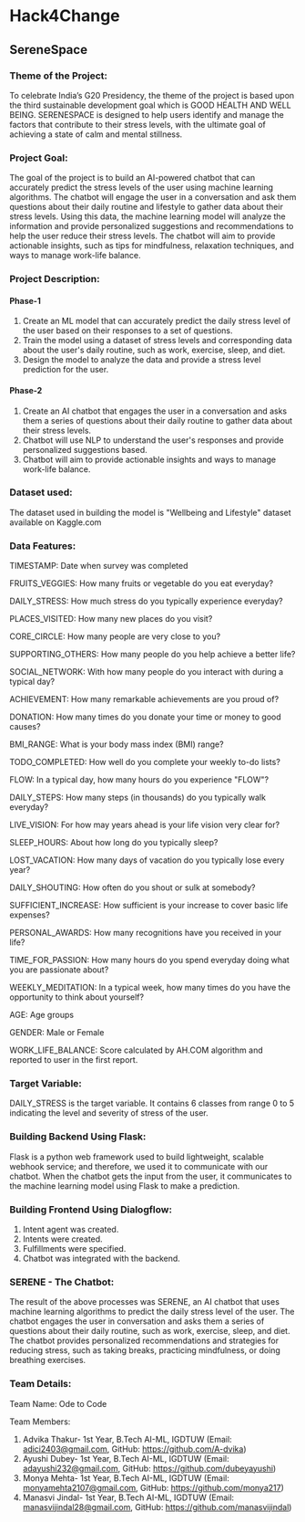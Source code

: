 # Hack4Change

## SereneSpace

### Theme of the Project:

To celebrate India’s G20 Presidency, the theme of the project is based upon the third sustainable development goal which is GOOD HEALTH AND WELL BEING.
SERENESPACE is designed to help users identify and manage the factors that contribute to their stress levels, with the ultimate goal of achieving a state of calm and mental stillness.

### Project Goal:

The goal of the project is to build an AI-powered chatbot that can accurately predict the stress levels of the user using machine learning algorithms. The chatbot will engage the user in a conversation and ask them questions about their daily routine and lifestyle to gather data about their stress levels. Using this data, the machine learning model will analyze the information and provide personalized suggestions and recommendations to help the user reduce their stress levels. The chatbot will aim to provide actionable insights, such as tips for mindfulness, relaxation techniques, and ways to manage work-life balance.

### Project Description:

#### Phase-1
1. Create an ML model that can accurately predict the daily stress level of the user based on their responses to a set of questions.
2. Train the model using a dataset of stress levels and corresponding data about the user's daily routine, such as work, exercise, sleep, and diet.
3. Design the model to analyze the data and provide a stress level prediction for the user.
#### Phase-2
1. Create an AI chatbot that engages the user in a conversation and asks them a series of questions about their daily routine to gather data about their stress levels.
2. Chatbot will use NLP to understand the user's responses and provide personalized suggestions based.
3. Chatbot will aim to provide actionable insights and ways to manage work-life balance.

### Dataset used:

The dataset used in building the model is "Wellbeing and Lifestyle" dataset available on Kaggle.com

### Data Features:

TIMESTAMP: Date when survey was completed

FRUITS_VEGGIES: How many fruits or vegetable do you eat everyday?

DAILY_STRESS: How much stress do you typically experience everyday?

PLACES_VISITED: How many new places do you visit?

CORE_CIRCLE: How many people are very close to you?

SUPPORTING_OTHERS: How many people do you help achieve a better life?

SOCIAL_NETWORK: With how many people do you interact with during a typical day?

ACHIEVEMENT: How many remarkable achievements are you proud of?

DONATION: How many times do you donate your time or money to good causes?

BMI_RANGE: What is your body mass index (BMI) range?

TODO_COMPLETED: How well do you complete your weekly to-do lists?

FLOW: In a typical day, how many hours do you experience "FLOW"?

DAILY_STEPS: How many steps (in thousands) do you typically walk everyday?

LIVE_VISION: For how may years ahead is your life vision very clear for?

SLEEP_HOURS: About how long do you typically sleep?

LOST_VACATION: How many days of vacation do you typically lose every year?

DAILY_SHOUTING: How often do you shout or sulk at somebody?

SUFFICIENT_INCREASE: How sufficient is your increase to cover basic life expenses?

PERSONAL_AWARDS: How many recognitions have you received in your life?

TIME_FOR_PASSION: How many hours do you spend everyday doing what you are passionate about?

WEEKLY_MEDITATION: In a typical week, how many times do you have the opportunity to think about yourself?

AGE: Age groups

GENDER: Male or Female

WORK_LIFE_BALANCE: Score calculated by AH.COM algorithm and reported to user in the first report.

### Target Variable:

DAILY_STRESS is the target variable. It contains 6 classes from range 0 to 5 indicating the level and severity of stress of the user.

### Building Backend Using Flask:

Flask is a python web framework used to build lightweight, scalable webhook service; and therefore, we used it to communicate with our chatbot. When the chatbot gets the input from the user, it communicates to the machine learning model using Flask to make a prediction.

### Building Frontend Using Dialogflow:

1. Intent agent was created.
2. Intents were created.
3. Fulfillments were specified.
4. Chatbot was integrated with the backend.

### SERENE - The Chatbot:

The result of the above processes was SERENE, an AI chatbot that uses machine learning algorithms to predict the daily stress level of the user. The chatbot engages the user in conversation and asks them a series of questions about their daily routine, such as work, exercise, sleep, and diet. The chatbot provides personalized recommendations and strategies for reducing stress, such as taking breaks, practicing mindfulness, or doing breathing exercises.
 
 ### Team Details:
 
Team Name: Ode to Code

Team Members:

1. Advika Thakur- 1st Year, B.Tech AI-ML, IGDTUW (Email: adici2403@gmail.com, GitHub: https://github.com/A-dvika)
2. Ayushi Dubey- 1st Year, B.Tech AI-ML, IGDTUW (Email: adayushi232@gmail.com, GitHub: https://github.com/dubeyayushi)
3. Monya Mehta- 1st Year, B.Tech AI-ML, IGDTUW (Email: monyamehta2107@gmail.com, GitHub: https://github.com/monya217)
4. Manasvi Jindal- 1st Year, B.Tech AI-ML, IGDTUW (Email: manasvijindal28@gmail.com, GitHub: https://github.com/manasvijindal)
